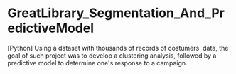 # GreatLibrary_Segmentation_And_PredictiveModel
[Python] Using a dataset with thousands of records of costumers' data, the goal of such project was to develop a clustering analysis, followed by a predictive model to determine one's response to a campaign.
